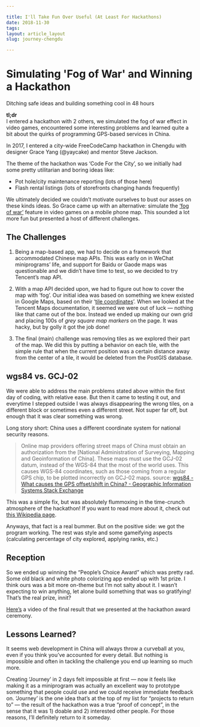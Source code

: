 ```yaml
---

title: I'll Take Fun Over Useful (At Least For Hackathons)
date: 2018-11-30
tags:
layout: article_layout
slug: journey-chengdu

---
```


# Simulating 'Fog of War' and Winning a Hackathon

<p class="subtitle">Ditching safe ideas and building something cool in 48 hours</p>

<div class="tldr-container">
  <p class="tldr"><strong>tl;dr</strong><br> I entered a hackathon with 2 others, we simulated the fog of war effect in video games, encountered some interesting problems and learned quite a bit about the quirks of programming GPS-based services in China.</p>
</div>

In 2017, I entered a city-wide FreeCodeCamp hackathon in Chengdu with designer Grace Yang (@yaycake) and mentor Steve Jackson.

The theme of the hackathon was ‘Code For the City’, so we initially had some pretty utilitarian and boring ideas like:

* Pot hole/city maintenance reporting (lots of those here)
* Flash rental listings (lots of storefronts changing hands frequently)

We ultimately decided we couldn’t motivate ourselves to bust our asses on these kinds ideas. So Grace came up with an alternative: simulate the [‘fog of war’](https://en.wikipedia.org/wiki/Fog_of_war#In_video_games) feature in video games on a mobile phone map. This sounded a lot more fun but presented a host of different challenges.

## The Challenges
1. Being a map-based app, we had to decide on a framework that accommodated Chinese map APIs. This was early on in WeChat miniprograms’ life, and support for Baidu or Gaode maps was questionable and we didn’t have time to test, so we decided to try Tencent’s map API.

2. With a map API decided upon, we had to figure out how to cover the map with ‘fog’. Our initial idea was based on something we knew existed in Google Maps, based on their ‘[tile coordinates](https://developers.google.com/maps/documentation/javascript/coordinates)’. When we looked at the Tencent Maps documentation, it seemed we were out of luck — nothing like that came out of the box. Instead we ended up making our own grid and placing 100s of _grey square map markers_ on the page. It was hacky, but by golly it got the job done!

3. The final (main) challenge was removing tiles as we explored their part of the map. We did this by putting a behavior on each tile, with the simple rule that when the current position was a certain distance away from the center of a tile, it would be deleted from the PostGIS database.

## wgs84 vs. GCJ-02
We were able to address the main problems stated above within the first day of coding, with relative ease. But then it came to testing it out, and everytime I stepped outside I was always disappearing the wrong tiles, on a different block or sometimes even a different street. Not super far off, but enough that it was clear something was wrong.

Long story short: China uses a different coordinate system for national security reasons.

> Online map providers offering street maps of China must obtain an authorization from the [National Administration of Surveying, Mapping and Geoinformation of China]. These maps must use the GCJ-02 datum, instead of the WGS-84 that the most of the world uses. This causes WGS-84 coordinates, such as those coming from a regular GPS chip, to be plotted incorrectly on GCJ-02 maps.
source: [wgs84 - What causes the GPS offset/shift in China? - Geographic Information Systems Stack Exchange](https://gis.stackexchange.com/questions/141542/what-causes-the-gps-offset-shift-in-china)

This was a simple fix, but was absolutely flummoxing in the time-crunch atmosphere of the hackathon! If you want to read more about it, check out [this Wikipedia page](https://en.wikipedia.org/wiki/Restrictions_on_geographic_data_in_China#GCJ-02).

Anyways, that fact is a real bummer. But on the positive side: we got the program working. The rest was style and some gameifying aspects (calculating percentage of city explored, applying ranks, etc.)

## Reception
So we ended up winning the “People’s Choice Award” which was pretty rad. Some old black and white photo colorizing app ended up with 1st prize. I think ours was a bit more on-theme but I’m not salty about it. I wasn’t expecting to win anything, let alone build something that was so gratifying! That’s the real prize, innit?

[Here’s](https://www.youtube.com/watch?v=jNQcDpv_7ao) a video of the final result that we presented at the hackathon award ceremony.

## Lessons Learned?
It seems web development in China will always throw a curveball at you, even if you think you’ve accounted for every detail. But nothing is impossible and often in tackling the challenge you end up learning so much more.

Creating ‘Journey’  in 2 days felt impossible at first — now it feels like making it as a miniprogram was actually an excellent way to prototype something that people could use and we could receive immediate feedback on. ‘Journey’ is the one idea that’s at the top of my list for “projects to return to” — the result of the hackathon was a true “proof of concept”, in the sense that it was 1) doable and 2) interested other people. For those reasons, I’ll definitely return to it someday.



